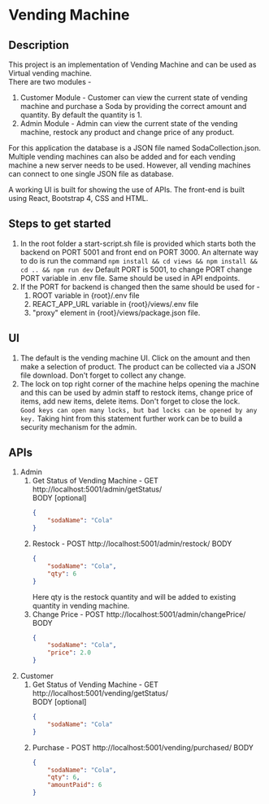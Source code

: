 # Vending Machine

## Description
This project is an implementation of Vending Machine and can be used as Virtual vending machine.<br />
There are two modules -
1. Customer Module - Customer can view the current state of vending machine and purchase a Soda by providing the correct amount and quantity. By default the quantity is 1.
2. Admin Module - Admin can view the current state of the vending machine, restock any product and change price of any product.


For this application the database is a JSON file named SodaCollection.json.<br />
Multiple vending machines can also be added and for each vending machine a new server needs to be used. However, all vending machines can connect to one single JSON file as database.

A working UI is built for showing the use of APIs. The front-end is built using React, Bootstrap 4, CSS and HTML.

## Steps to get started
1. In the root folder a start-script.sh file is provided which starts both the backend on PORT 5001 and front end on PORT 3000. An alternate way to do is run the command ```npm install && cd views && npm install && cd .. && npm run dev``` Default PORT is 5001, to change PORT change PORT variable in .env file. Same should be used in API endpoints. 
2. If the PORT for backend is changed then the same should be used for - 
    1. ROOT variable in {root}/.env file
    2. REACT_APP_URL variable in {root}/views/.env file
    3. "proxy" element in {root}/views/package.json file.


## UI
1. The default is the vending machine UI. Click on the amount and then make a selection of product. The product can be collected via a JSON file download. Don't forget to collect any change.
2. The lock on top right corner of the machine helps opening the machine and this can be used by admin staff to restock items, change price of items, add new items, delete items. Don't forget to close the lock.<br />
```Good keys can open many locks, but bad locks can be opened by any key.```
Taking hint from this statement further work can be to build a security mechanism for the admin.


## APIs
1. Admin
    1. Get Status of Vending Machine - GET http://localhost:5001/admin/getStatus/<br />
        BODY [optional]
        ```json
        {
            "sodaName": "Cola"
        }
        ```
    2. Restock - POST http://localhost:5001/admin/restock/
        BODY
        ```json
        {
            "sodaName": "Cola",
            "qty": 6
        }
        ```
        Here qty is the restock quantity and will be added to existing quantity in vending machine.
    3. Change Price - POST http://localhost:5001/admin/changePrice/
        BODY
        ```json
        {
            "sodaName": "Cola",
            "price": 2.0
        }
        ```
2. Customer
    1. Get Status of Vending Machine - GET http://localhost:5001/vending/getStatus/<br />
        BODY [optional]
        ```json
        {
            "sodaName": "Cola"
        }
        ```
    2. Purchase - POST http://localhost:5001/vending/purchased/
        BODY
        ```json
        {
            "sodaName": "Cola",
            "qty": 6,
            "amountPaid": 6
        }
        ```
